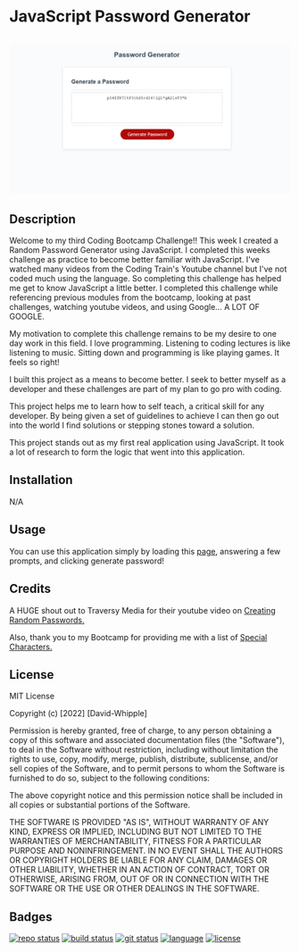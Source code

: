 # JavaScript Password Generator

##

<img src="Password-Generator.png" />

## Description

Welcome to my third Coding Bootcamp Challenge!! This week I created a Random Password Generator using JavaScript. I completed this weeks challenge as practice to become better familiar with JavaScript. I've watched many videos from the Coding Train's Youtube channel but I've not coded much using the language. So completing this challenge has helped me get to know JavaScript a little better. I completed this challenge while referencing previous modules from the bootcamp, looking at past challenges, watching youtube videos, and using Google... A LOT OF GOOGLE.

My motivation to complete this challenge remains to be my desire to one day work in this field. I love programming. Listening to coding lectures is like listening to music. Sitting down and programming is like playing games. It feels so right!

I built this project as a means to become better. I seek to better myself as a developer and these challenges are part of my plan to go pro with coding.

This project helps me to learn how to self teach, a critical skill for any developer. By being given a set of guidelines to achieve I can then go out into the world I find solutions or stepping stones toward a solution.

This project stands out as my first real application using JavaScript. It took a lot of research to form the logic that went into this application.

## Installation

N/A

## Usage

You can use this application simply by loading this [page](https://d-whipp.github.io/js-password-generator/), answering a few prompts, and clicking generate password!

## Credits

A HUGE shout out to Traversy Media for their youtube video on [Creating Random Passwords.](https://www.youtube.com/watch?v=duNmhKgtcsI)

Also, thank you to my Bootcamp for providing me with a list of [Special Characters.](https://owasp.org/www-community/password-special-characters)

## License

MIT License

Copyright (c) [2022] [David-Whipple]

Permission is hereby granted, free of charge, to any person obtaining a copy
of this software and associated documentation files (the "Software"), to deal
in the Software without restriction, including without limitation the rights
to use, copy, modify, merge, publish, distribute, sublicense, and/or sell
copies of the Software, and to permit persons to whom the Software is
furnished to do so, subject to the following conditions:

The above copyright notice and this permission notice shall be included in all
copies or substantial portions of the Software.

THE SOFTWARE IS PROVIDED "AS IS", WITHOUT WARRANTY OF ANY KIND, EXPRESS OR
IMPLIED, INCLUDING BUT NOT LIMITED TO THE WARRANTIES OF MERCHANTABILITY,
FITNESS FOR A PARTICULAR PURPOSE AND NONINFRINGEMENT. IN NO EVENT SHALL THE
AUTHORS OR COPYRIGHT HOLDERS BE LIABLE FOR ANY CLAIM, DAMAGES OR OTHER
LIABILITY, WHETHER IN AN ACTION OF CONTRACT, TORT OR OTHERWISE, ARISING FROM,
OUT OF OR IN CONNECTION WITH THE SOFTWARE OR THE USE OR OTHER DEALINGS IN THE
SOFTWARE.

## Badges

[![repo status](https://img.shields.io/badge/repo%20status-active-limegreen)](https://d-whipp.github.io/third-bootcamp-challenge/)
[![build status](https://img.shields.io/badge/status-stable-limegreen)](https://d-whipp.github.io/third-bootcamp-challenge/)
[![git status](https://img.shields.io/badge/git%20status-deployed-limegreen)](https://d-whipp.github.io/third-bootcamp-challenge/)
[![language](https://img.shields.io/badge/language-javascript-informational)](https://d-whipp.github.io/third-bootcamp-challenge/)
[![license](https://img.shields.io/badge/license-MIT-critical)](https://d-whipp.github.io/third-bootcamp-challenge/)
